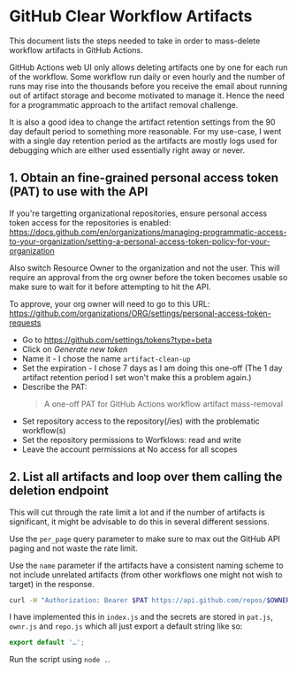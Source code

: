 # GitHub Clear Workflow Artifacts

This document lists the steps needed to take in order to mass-delete workflow
artifacts in GitHub Actions.

GitHub Actions web UI only allows deleting artifacts one by one for each run of
the workflow.
Some workflow run daily or even hourly and the number of runs may rise into the
thousands before you receive the email about running out of artifact storage and
become motivated to manage it.
Hence the need for a programmatic approach to the artifact removal challenge.

It is also a good idea to change the artifact retention settings from the 90 day
default period to something more reasonable.
For my use-case, I went with a single day retention period as the artifacts are
mostly logs used for debugging which are either used essentially right away or
never.

## 1. Obtain an fine-grained personal access token (PAT) to use with the API

If you're targetting organizational repositories, ensure personal access token
access for the repositories is enabled:
https://docs.github.com/en/organizations/managing-programmatic-access-to-your-organization/setting-a-personal-access-token-policy-for-your-organization

Also switch Resource Owner to the organization and not the user.
This will require an approval from the org owner before the token becomes usable
so make sure to wait for it before attempting to hit the API.

To approve, your org owner will need to go to this URL:
https://github.com/organizations/ORG/settings/personal-access-token-requests

- Go to https://github.com/settings/tokens?type=beta
- Click on *Generate new token*
- Name it - I chose the name `artifact-clean-up`
- Set the expiration - I chose 7 days as I am doing this one-off
  (The 1 day artifact retention period I set won't make this a problem again.)
- Describe the PAT:
  > A one-off PAT for GitHub Actions workflow artifact mass-removal
- Set repository access to the repository(/ies) with the problematic workflow(s)
- Set the repository permissions to Worfklows: read and write
- Leave the account permissions at No access for all scopes

## 2. List all artifacts and loop over them calling the deletion endpoint

This will cut through the rate limit a lot and if the number of artifacts is
significant, it might be advisable to do this in several different sessions.

Use the `per_page` query parameter to make sure to max out the GitHub API paging
and not waste the rate limit.

Use the `name` parameter if the artifacts have a consistent naming scheme to not
include unrelated artifacts (from other workflows one might not wish to target)
in the response.

```bash
curl -H "Authorization: Bearer $PAT https://api.github.com/repos/$OWNER/$REPO/actions/artifacts?per_page=100&name=NAME
```

I have implemented this in `index.js` and the secrets are stored in `pat.js`,
`ownr.js` and `repo.js` which all just export a default string like so:

```js
export default '…';
```

Run the script using `node .`.
